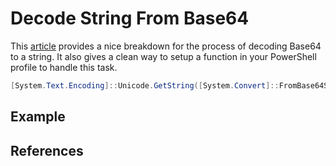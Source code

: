 # Decode String From Base64

This [article](https://www.sans.org/blog/month-of-powershell-profile-hack-base64-encoding-decoding/) provides a nice breakdown for the process of decoding Base64 to a string.
It also gives a clean way to setup a function in your PowerShell profile to handle this task.

```powershell
[System.Text.Encoding]::Unicode.GetString([System.Convert]::FromBase64String($EncodedText))
```

## Example

## References
